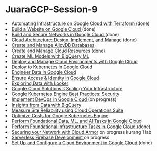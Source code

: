 # JuaraGCP-Session-9

<li><a href="https://www.cloudskillsboost.google/quests/159?catalog_rank=%7B%22rank%22%3A28%2C%22num_filters%22%3A0%2C%22has_search%22%3Afalse%7D">Automating Infrastructure on Google Cloud with Terraform </a>  (done)</li>
<li><a href="https://www.cloudskillsboost.google/quests/115">Build a Website on Google Cloud </a>  (done)</li>
<li><a href="https://www.cloudskillsboost.google/quests/128?catalog_rank=%7B%22rank%22%3A19%2C%22num_filters%22%3A0%2C%22has_search%22%3Afalse%7D">Build and Secure Networks in Google Cloud </a>  (done)</li>
<li><a href="https://www.cloudskillsboost.google/quests/124?catalog_rank=%7B%22rank%22%3A11%2C%22num_filters%22%3A0%2C%22has_search%22%3Afalse%7D">Cloud Architecture: Design, Implement, and Manage</a>  (done)</li>
<li><a href="https://www.cloudskillsboost.google/quests/230">Create and Manage AlloyDB Databases</a></li>
<li><a href="https://www.cloudskillsboost.google/quests/120?catalog_rank=%7B%22rank%22%3A2%2C%22num_filters%22%3A0%2C%22has_search%22%3Afalse%7D">Create and Manage Cloud Resources</a> (done)</li>
<li><a href="https://www.cloudskillsboost.google/quests/146">Create ML Models with BigQuery ML</a></li>
<li><a href="https://www.cloudskillsboost.google/quests/121?catalog_rank=%7B%22rank%22%3A8%2C%22num_filters%22%3A0%2C%22has_search%22%3Afalse%7D">Deploy and Manage Cloud Environments with Google Cloud</a></li>
<li><a href="https://www.cloudskillsboost.google/quests/116">Deploy to Kubernetes in Google Cloud</a></li>
<li><a href="https://www.cloudskillsboost.google/quests/132">Engineer Data in Google Cloud</a></li>
<li><a href="https://www.cloudskillsboost.google/quests/150?catalog_rank=%7B%22rank%22%3A51%2C%22num_filters%22%3A0%2C%22has_search%22%3Afalse%7D">Ensure Access &amp; Identity in Google Cloud </a></li>
<li><a href="https://www.cloudskillsboost.google/quests/165">Exploring Data with Looker</a></li>
<li><a href="https://www.cloudskillsboost.google/quests/36">Google Cloud Solutions I: Scaling Your Infrastructure</a></li>
<li><a href="https://www.cloudskillsboost.google/quests/64">Google Kubernetes Engine Best Practices: Security</a></li>
<li><a href="https://www.cloudskillsboost.google/quests/141?catalog_rank=%7B%22rank%22%3A33%2C%22num_filters%22%3A0%2C%22has_search%22%3Afalse%7D">Implement DevOps in Google Cloud </a>(on progress)</li>
<li><a href="https://www.cloudskillsboost.google/quests/123">Insights from Data with BigQuery</a></li>
<li><a href="https://www.cloudskillsboost.google/quests/189">Measure Site Reliability using Cloud Operations Suite</a></li>
<li><a href="https://www.cloudskillsboost.google/quests/157">Optimize Costs for Google Kubernetes Engine</a></li>
<li><a href="https://www.cloudskillsboost.google/quests/117">Perform Foundational Data, ML, and AI Tasks in Google Cloud</a></li>
<li><a href="https://www.cloudskillsboost.google/quests/118?catalog_rank=%7B%22rank%22%3A4%2C%22num_filters%22%3A0%2C%22has_search%22%3Afalse%7D">Perform Foundational Infrastructure Tasks in Google Cloud </a> (done)</li>
<li><a href="https://www.cloudskillsboost.google/quests/254">Securing your Network with Cloud Armor</a> on progress kurang 1 lab</li>
<li><a href="https://www.cloudskillsboost.google/quests/153?catalog_rank=%7B%22rank%22%3A49%2C%22num_filters%22%3A0%2C%22has_search%22%3Afalse%7D">Serverless Firebase Development </a>on progress</li>
<li><a href="https://www.cloudskillsboost.google/quests/119?catalog_rank=%7B%22rank%22%3A15%2C%22num_filters%22%3A0%2C%22has_search%22%3Afalse%7D">Set Up and Configure a Cloud Environment in Google Cloud </a> (done)</li>
